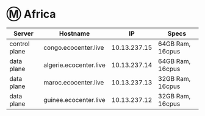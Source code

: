 # :m: Africa



| Server        | Hostname                     |  IP                | Specs                 |
|---------------|------------------------------|--------------------|-----------------------|
| control plane |congo.ecocenter.live     | 10.13.237.15  | 64GB Ram,      16cpus |
| data plane    |algerie.ecocenter.live   | 10.13.237.14  | 64GB Ram,      16cpus |
| data plane    |maroc.ecocenter.live           |  10.13.237.13  | 32GB Ram,      16cpus |
| data plane    |guinee.ecocenter.live     |  10.13.237.12| 32GB Ram,      16cpus |
